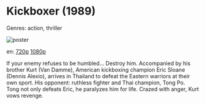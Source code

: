 # Kickboxer (1989)

Genres: action, thriller

![poster](http://image.tmdb.org/t/p/w500/8kNEhA31mXwUOuFuBGaN0T5oQwU.jpg)

en:
  [720p](magnet:?xt=urn:btih:78174749714A6E869959A029F6918740F3D4666A&tr=udp://glotorrents.pw:6969/announce&tr=udp://tracker.opentrackr.org:1337/announce&tr=udp://torrent.gresille.org:80/announce&tr=udp://tracker.openbittorrent.com:80&tr=udp://tracker.coppersurfer.tk:6969&tr=udp://tracker.leechers-paradise.org:6969&tr=udp://p4p.arenabg.ch:1337&tr=udp://tracker.internetwarriors.net:1337)
  [1080p](magnet:?xt=urn:btih:306D0501B829EDBD9DEDBA0AED546E4E40915E57&tr=udp://glotorrents.pw:6969/announce&tr=udp://tracker.opentrackr.org:1337/announce&tr=udp://torrent.gresille.org:80/announce&tr=udp://tracker.openbittorrent.com:80&tr=udp://tracker.coppersurfer.tk:6969&tr=udp://tracker.leechers-paradise.org:6969&tr=udp://p4p.arenabg.ch:1337&tr=udp://tracker.internetwarriors.net:1337)
  


If your enemy refuses to be humbled... Destroy him. Accompanied by his brother Kurt (Van Damme), American kickboxing champion Eric Sloane (Dennis Alexio), arrives in Thailand to defeat the Eastern warriors at their own sport. His opponent: ruthless fighter and Thai champion, Tong Po. Tong not only defeats Eric, he paralyzes him for life. Crazed with anger, Kurt vows revenge.